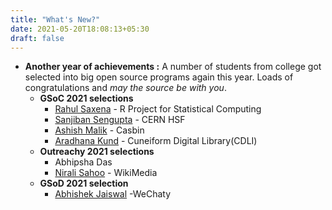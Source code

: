```yaml
---
title: "What's New?"
date: 2021-05-20T18:08:13+05:30
draft: false
---
```


- **Another year of achievements :** A number of students from college got selected into big open source programs again this year. Loads of congratulations and *may the source be with you*.
    - **GSoC 2021 selections**
        - [Rahul Saxena](https://www.linkedin.com/in/saxena-rahul/) - R Project for Statistical Computing
        - [Sanjiban Sengupta](https://www.linkedin.com/in/sanjiban-sengupta/) - CERN HSF
        - [Ashish Malik](https://www.linkedin.com/in/ashishmalik47/) - Casbin
        - [Aradhana Kund](https://www.linkedin.com/in/aradhanakund/) - Cuneiform Digital Library(CDLI)
    - **Outreachy 2021 selections**
        - Abhipsha Das
        - [Nirali Sahoo](https://www.linkedin.com/in/niralisahoo/) - WikiMedia
    - **GSoD 2021 selection**
        - [Abhishek Jaiswal](https://www.linkedin.com/in/abhishek-iiit/) -WeChaty